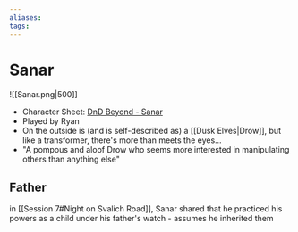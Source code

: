 ```yaml
---
aliases: 
tags: 
---
```


# Sanar

![[Sanar.png|500]]

- Character Sheet: [DnD Beyond - Sanar](https://www.dndbeyond.com/characters/66370585)
- Played by Ryan
- On the outside is (and is self-described as) a [[Dusk Elves|Drow]], but like a transformer, there's more than meets the eyes...
- "A pompous and aloof Drow who seems more interested in manipulating others than anything else"

## Father

in [[Session 7#Night on Svalich Road]], Sanar shared that he practiced his powers as a child under his father's watch - assumes he inherited them
